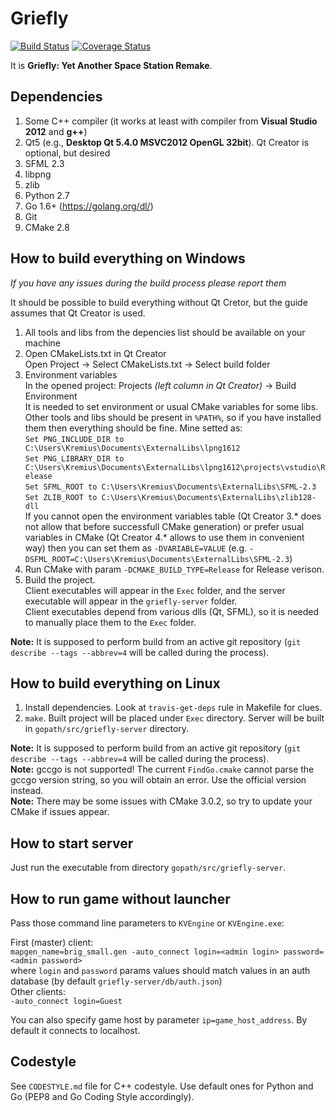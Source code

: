 Griefly
===========

[![Build Status](https://travis-ci.org/griefly/griefly.svg?branch=master)](https://travis-ci.org/griefly/griefly)
[![Coverage Status](https://coveralls.io/repos/github/griefly/griefly/badge.svg?branch=master)](https://coveralls.io/github/griefly/griefly?branch=master)

It is **Griefly: Yet Another Space Station Remake**.

Dependencies
-------------
1. Some C++ compiler (it works at least with compiler from **Visual Studio 2012** and **g++**)
2. Qt5 (e.g., **Desktop Qt 5.4.0 MSVC2012 OpenGL 32bit**). Qt Creator is optional, but desired
3. SFML 2.3
4. libpng
5. zlib
6. Python 2.7
7. Go 1.6+ (https://golang.org/dl/)
8. Git
9. CMake 2.8

How to build everything on Windows
----------------------------------
_If you have any issues during the build process please report them_   

It should be possible to build everything without Qt Cretor, but the guide assumes that Qt Creator is used.  

1. All tools and libs from the depencies list should be available on your machine
2. Open CMakeLists.txt in Qt Creator  
   Open Project -> Select CMakeLists.txt -> Select build folder
3. Environment variables  
   In the opened project: Projects _(left column in Qt Creator)_ -> Build Environment  
   It is needed to set environment or usual CMake variables for some libs. Other tools and libs should be present in `%PATH%`, so if you have installed them then everything should be fine.
   Mine setted as:  
  `Set PNG_INCLUDE_DIR to C:\Users\Kremius\Documents\ExternalLibs\lpng1612`  
  `Set PNG_LIBRARY_DIR to C:\Users\Kremius\Documents\ExternalLibs\lpng1612\projects\vstudio\Release`  
  `Set SFML_ROOT to C:\Users\Kremius\Documents\ExternalLibs\SFML-2.3`  
  `Set ZLIB_ROOT to C:\Users\Kremius\Documents\ExternalLibs\zlib128-dll`  
  If you cannot open the environment variables table (Qt Creator 3.\* does not allow that before successfull CMake generation) or prefer usual variables in CMake (Qt Creator 4.\* allows to use them in convenient way) then you can set them as `-DVARIABLE=VALUE` (e.g. `-DSFML_ROOT=C:\Users\Kremius\Documents\ExternalLibs\SFML-2.3`)
4. Run CMake with param `-DCMAKE_BUILD_TYPE=Release` for Release verison.
5. Build the project.  
   Client executables will appear in the `Exec` folder, and the server executable will appear in the `griefly-server` folder.  
   Client executables depend from various dlls (Qt, SFML), so it is needed to manually place them to the `Exec` folder.

**Note:** It is supposed to perform build from an active git repository (`git describe --tags --abbrev=4` will be called during the process).

How to build everything on Linux
--------------------------------

1. Install dependencies. Look at `travis-get-deps` rule in Makefile for clues.
2. `make`. Built project will be placed under `Exec` directory. Server will be
   built in `gopath/src/griefly-server` directory.

**Note:** It is supposed to perform build from an active git repository (`git describe --tags --abbrev=4` will be called during the process).  
**Note:** gccgo is not supported! The current `FindGo.cmake` cannot parse the gccgo version string, so you will obtain an error. Use the official version instead.  
**Note:** There may be some issues with CMake 3.0.2, so try to update your CMake if issues appear.  

How to start server
-------------------

Just run the executable from directory `gopath/src/griefly-server`.

How to run game without launcher
--------------------------------

Pass those command line parameters to `KVEngine` or `KVEngine.exe`:

First (master) client:  
`mapgen_name=brig_small.gen -auto_connect login=<admin login> password=<admin password>`  
where `login` and `password` params values should match values in an auth database (by default `griefly-server/db/auth.json`)  
Other clients:  
`-auto_connect login=Guest`

You can also specify game host by parameter `ip=game_host_address`. By default it connects to localhost.

Codestyle
----------
See `CODESTYLE.md` file for C++ codestyle. Use default ones for Python and Go (PEP8 and Go Coding Style accordingly).
